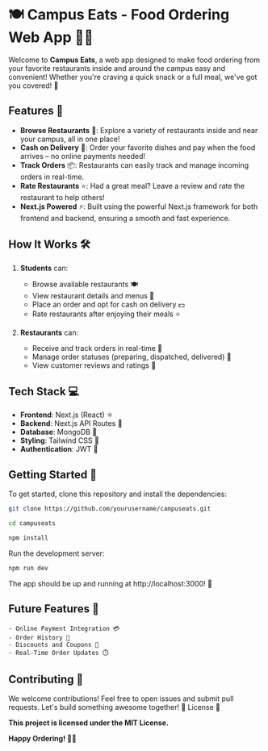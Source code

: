 # 🍽️ Campus Eats - Food Ordering Web App 🍔🍕

Welcome to **Campus Eats**, a web app designed to make food ordering from your favorite restaurants inside and around the campus easy and convenient! Whether you're craving a quick snack or a full meal, we've got you covered! 🚀

## Features 🌟

- **Browse Restaurants** 🍴: Explore a variety of restaurants inside and near your campus, all in one place!
- **Cash on Delivery** 💸: Order your favorite dishes and pay when the food arrives – no online payments needed!
- **Track Orders** 📦: Restaurants can easily track and manage incoming orders in real-time.
- **Rate Restaurants** ⭐: Had a great meal? Leave a review and rate the restaurant to help others!
- **Next.js Powered** ⚡: Built using the powerful Next.js framework for both frontend and backend, ensuring a smooth and fast experience.

## How It Works 🛠️

1. **Students** can:
   - Browse available restaurants 🍽️
   - View restaurant details and menus 📜
   - Place an order and opt for cash on delivery 💵
   - Rate restaurants after enjoying their meals ⭐

2. **Restaurants** can:
   - Receive and track orders in real-time 📲
   - Manage order statuses (preparing, dispatched, delivered) 🚚
   - View customer reviews and ratings 🌟

## Tech Stack 💻

- **Frontend**: Next.js (React) ⚛️
- **Backend**: Next.js API Routes 🔧
- **Database**: MongoDB 🍃
- **Styling**: Tailwind CSS 🎨
- **Authentication**: JWT 🔐

## Getting Started 🚀

To get started, clone this repository and install the dependencies:

```bash
git clone https://github.com/yourusername/campuseats.git
```
```bash
cd campuseats
```
```bash
npm install
```
Run the development server:

```bash
npm run dev
```
The app should be up and running at http://localhost:3000! 🎉
## Future Features 🔮

    - Online Payment Integration 💳
    - Order History 📝
    - Discounts and Coupons 🎫
    - Real-Time Order Updates ⏱️

## Contributing 🤝

We welcome contributions! Feel free to open issues and submit pull requests. Let's build something awesome together! 💪
License 📄

**This project is licensed under the MIT License.**

**Happy Ordering! 🍕📲**

